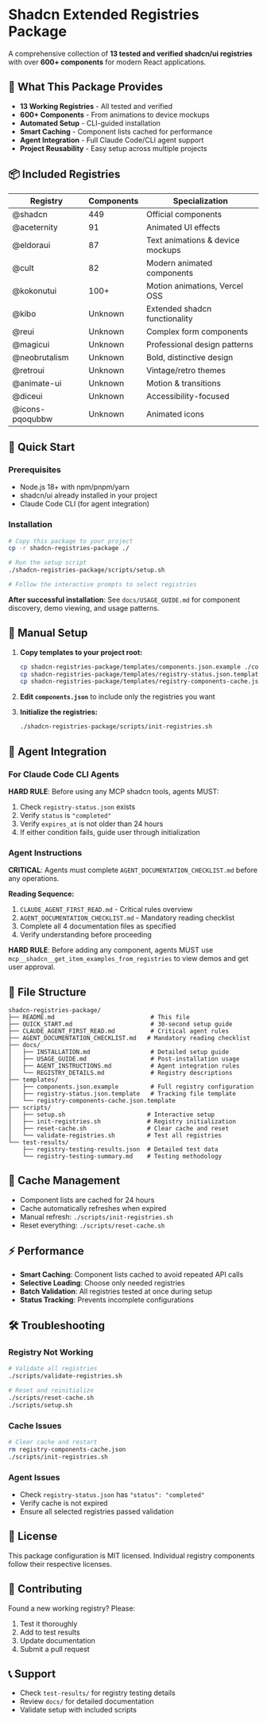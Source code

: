 # Shadcn Extended Registries Package

A comprehensive collection of **13 tested and verified shadcn/ui registries** with over **600+ components** for modern React applications.

## 🎯 What This Package Provides

- **13 Working Registries** - All tested and verified
- **600+ Components** - From animations to device mockups
- **Automated Setup** - CLI-guided installation
- **Smart Caching** - Component lists cached for performance
- **Agent Integration** - Full Claude Code/CLI agent support
- **Project Reusability** - Easy setup across multiple projects

## 📦 Included Registries

| Registry | Components | Specialization |
|----------|------------|----------------|
| @shadcn | 449 | Official components |
| @aceternity | 91 | Animated UI effects |
| @eldoraui | 87 | Text animations & device mockups |
| @cult | 82 | Modern animated components |
| @kokonutui | 100+ | Motion animations, Vercel OSS |
| @kibo | Unknown | Extended shadcn functionality |
| @reui | Unknown | Complex form components |
| @magicui | Unknown | Professional design patterns |
| @neobrutalism | Unknown | Bold, distinctive design |
| @retroui | Unknown | Vintage/retro themes |
| @animate-ui | Unknown | Motion & transitions |
| @diceui | Unknown | Accessibility-focused |
| @icons-pqoqubbw | Unknown | Animated icons |

## 🚀 Quick Start

### Prerequisites
- Node.js 18+ with npm/pnpm/yarn
- shadcn/ui already installed in your project
- Claude Code CLI (for agent integration)

### Installation
```bash
# Copy this package to your project
cp -r shadcn-registries-package ./

# Run the setup script
./shadcn-registries-package/scripts/setup.sh

# Follow the interactive prompts to select registries
```

**After successful installation**: See `docs/USAGE_GUIDE.md` for component discovery, demo viewing, and usage patterns.

## 🔧 Manual Setup

1. **Copy templates to your project root:**
   ```bash
   cp shadcn-registries-package/templates/components.json.example ./components.json
   cp shadcn-registries-package/templates/registry-status.json.template ./registry-status.json
   cp shadcn-registries-package/templates/registry-components-cache.json.template ./registry-components-cache.json
   ```

2. **Edit `components.json`** to include only the registries you want

3. **Initialize the registries:**
   ```bash
   ./shadcn-registries-package/scripts/init-registries.sh
   ```

## 🤖 Agent Integration

### For Claude Code CLI Agents

**HARD RULE**: Before using any MCP shadcn tools, agents MUST:

1. Check `registry-status.json` exists
2. Verify `status` is `"completed"`
3. Verify `expires_at` is not older than 24 hours
4. If either condition fails, guide user through initialization

### Agent Instructions
**CRITICAL**: Agents must complete `AGENT_DOCUMENTATION_CHECKLIST.md` before any operations.

**Reading Sequence:**
1. `CLAUDE_AGENT_FIRST_READ.md` - Critical rules overview
2. `AGENT_DOCUMENTATION_CHECKLIST.md` - Mandatory reading checklist  
3. Complete all 4 documentation files as specified
4. Verify understanding before proceeding

**HARD RULE**: Before adding any component, agents MUST use `mcp__shadcn__get_item_examples_from_registries` to view demos and get user approval.

## 📁 File Structure

```
shadcn-registries-package/
├── README.md                           # This file
├── QUICK_START.md                      # 30-second setup guide
├── CLAUDE_AGENT_FIRST_READ.md          # Critical agent rules
├── AGENT_DOCUMENTATION_CHECKLIST.md   # Mandatory reading checklist
├── docs/
│   ├── INSTALLATION.md                 # Detailed setup guide
│   ├── USAGE_GUIDE.md                  # Post-installation usage
│   ├── AGENT_INSTRUCTIONS.md           # Agent integration rules
│   └── REGISTRY_DETAILS.md             # Registry descriptions
├── templates/
│   ├── components.json.example         # Full registry configuration
│   ├── registry-status.json.template   # Tracking file template
│   └── registry-components-cache.json.template
├── scripts/
│   ├── setup.sh                       # Interactive setup
│   ├── init-registries.sh             # Registry initialization
│   ├── reset-cache.sh                 # Clear cache and reset
│   └── validate-registries.sh         # Test all registries
└── test-results/
    ├── registry-testing-results.json  # Detailed test data
    └── registry-testing-summary.md    # Testing methodology
```

## 🔄 Cache Management

- Component lists are cached for 24 hours
- Cache automatically refreshes when expired
- Manual refresh: `./scripts/init-registries.sh`
- Reset everything: `./scripts/reset-cache.sh`

## ⚡ Performance

- **Smart Caching**: Component lists cached to avoid repeated API calls
- **Selective Loading**: Choose only needed registries
- **Batch Validation**: All registries tested at once during setup
- **Status Tracking**: Prevents incomplete configurations

## 🛠 Troubleshooting

### Registry Not Working
```bash
# Validate all registries
./scripts/validate-registries.sh

# Reset and reinitialize
./scripts/reset-cache.sh
./scripts/setup.sh
```

### Cache Issues
```bash
# Clear cache and restart
rm registry-components-cache.json
./scripts/init-registries.sh
```

### Agent Issues
- Check `registry-status.json` has `"status": "completed"`
- Verify cache is not expired
- Ensure all selected registries passed validation

## 📄 License

This package configuration is MIT licensed. Individual registry components follow their respective licenses.

## 🤝 Contributing

Found a new working registry? Please:
1. Test it thoroughly
2. Add to test results
3. Update documentation
4. Submit a pull request

## 📞 Support

- Check `test-results/` for registry testing details
- Review `docs/` for detailed documentation
- Validate setup with included scripts